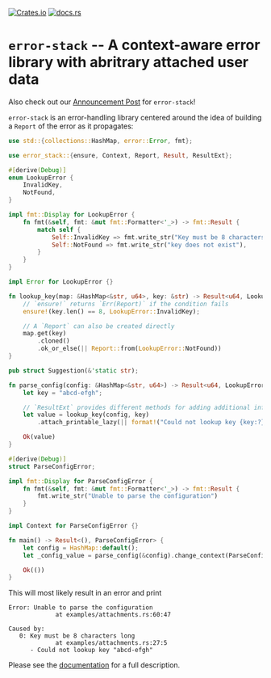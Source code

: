 [![Crates.io](https://img.shields.io/crates/v/error-stack)][crates.io] [![docs.rs](https://img.shields.io/docsrs/error-stack)][documentation]

[crates.io]: https://crates.io/crates/error-stack
[documentation]: https://docs.rs/error-stack

# `error-stack` -- A context-aware error library with abritrary attached user data

Also check out our [Announcement Post] for `error-stack`!

[announcement post]: https://hash.dev/###

`error-stack` is an error-handling library centered around the idea of building a `Report` of the error as it propagates:

```rust
use std::{collections::HashMap, error::Error, fmt};

use error_stack::{ensure, Context, Report, Result, ResultExt};

#[derive(Debug)]
enum LookupError {
    InvalidKey,
    NotFound,
}

impl fmt::Display for LookupError {
    fn fmt(&self, fmt: &mut fmt::Formatter<'_>) -> fmt::Result {
        match self {
            Self::InvalidKey => fmt.write_str("Key must be 8 characters long"),
            Self::NotFound => fmt.write_str("key does not exist"),
        }
    }
}

impl Error for LookupError {}

fn lookup_key(map: &HashMap<&str, u64>, key: &str) -> Result<u64, LookupError> {
    // `ensure!` returns `Err(Report)` if the condition fails
    ensure!(key.len() == 8, LookupError::InvalidKey);

    // A `Report` can also be created directly
    map.get(key)
        .cloned()
        .ok_or_else(|| Report::from(LookupError::NotFound))
}

pub struct Suggestion(&'static str);

fn parse_config(config: &HashMap<&str, u64>) -> Result<u64, LookupError> {
    let key = "abcd-efgh";

    // `ResultExt` provides different methods for adding additional information to the `Report`
    let value = lookup_key(config, key)
        .attach_printable_lazy(|| format!("Could not lookup key {key:?}"))?;

    Ok(value)
}

#[derive(Debug)]
struct ParseConfigError;

impl fmt::Display for ParseConfigError {
    fn fmt(&self, fmt: &mut fmt::Formatter<'_>) -> fmt::Result {
        fmt.write_str("Unable to parse the configuration")
    }
}

impl Context for ParseConfigError {}

fn main() -> Result<(), ParseConfigError> {
    let config = HashMap::default();
    let _config_value = parse_config(&config).change_context(ParseConfigError)?;

    Ok(())
}
```

This will most likely result in an error and print

```text
Error: Unable to parse the configuration
             at examples/attachments.rs:60:47

Caused by:
   0: Key must be 8 characters long
             at examples/attachments.rs:27:5
      - Could not lookup key "abcd-efgh"
```

Please see the [documentation] for a full description.
